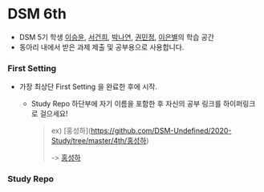 # DSM 6th

- DSM 5기 학생 [이승윤](https://github.com/syxxn), [서건희](https://github.com/yoct1994), [박나연](https://github.com/nayeon15), [권민정](https://github.com/kmjdec1203), [이은별](https://github.com/dlswer23)의 학습 공간
- 동아리 내에서 받은 과제 제출 및 공부용으로 사용합니다.



### First Setting

- 가장 최상단 First Setting 을 완료한 후에 시작.

  - Study Repo 하단부에 자기 이름을 포함한 후 자신의 공부 링크를 하이퍼링크로 걸으세요!

    > ex) [홍성하]\(https://github.com/DSM-Undefined/2020-Study/tree/master/4th/홍성하)
    >
    > -> [홍성하](https://github.com/DSM-Undefined/2020-Study/tree/master/4th/홍성하)

### Study Repo